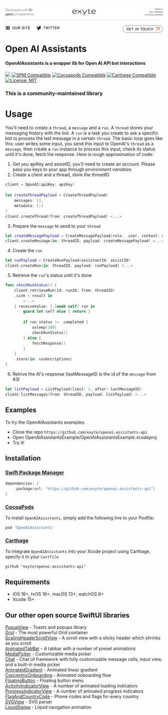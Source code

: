 <a href="https://exyte.com/"><picture><source media="(prefers-color-scheme: dark)" srcset="https://raw.githubusercontent.com/exyte/media/master/common/header-dark.png"><img src="https://raw.githubusercontent.com/exyte/media/master/common/header-light.png"></picture></a>

<a href="https://exyte.com/"><picture><source media="(prefers-color-scheme: dark)" srcset="https://raw.githubusercontent.com/exyte/media/master/common/our-site-dark.png" width="80" height="16"><img src="https://raw.githubusercontent.com/exyte/media/master/common/our-site-light.png" width="80" height="16"></picture></a>&nbsp;&nbsp;&nbsp;&nbsp;&nbsp;<a href="https://twitter.com/exyteHQ"><picture><source media="(prefers-color-scheme: dark)" srcset="https://raw.githubusercontent.com/exyte/media/master/common/twitter-dark.png" width="74" height="16"><img src="https://raw.githubusercontent.com/exyte/media/master/common/twitter-light.png" width="74" height="16">
</picture></a> <a href="https://exyte.com/contacts"><picture><source media="(prefers-color-scheme: dark)" srcset="https://raw.githubusercontent.com/exyte/media/master/common/get-in-touch-dark.png" width="128" height="24" align="right"><img src="https://raw.githubusercontent.com/exyte/media/master/common/get-in-touch-light.png" width="128" height="24" align="right"></picture></a>

<p><h1 align="left">Open AI Assistants</h1></p>

<p><h4>OpenAIAssistants is a wrapper lib for Open AI API bot interactions</h4></p>

![](https://img.shields.io/github/v/tag/exyte/OpenAIAssistants?label=Version)
[![SPM Compatible](https://img.shields.io/badge/SwiftPM-Compatible-brightgreen.svg)](https://swiftpackageindex.com/exyte/OpenAIAssistants)
[![Cocoapods Compatible](https://img.shields.io/badge/cocoapods-Compatible-brightgreen.svg)](https://cocoapods.org/pods/OpenAIAssistants)
[![Carthage Compatible](https://img.shields.io/badge/Carthage-compatible-brightgreen.svg?style=flat)](https://github.com/Carthage/Carthage)
[![License: MIT](https://img.shields.io/badge/License-MIT-black.svg)](https://opensource.org/licenses/MIT)

### This is a community-maintained library

# Usage
You'll need to create a `thread`, a `message` and a `run`.  A `thread` stores your messaging history with the bot. A `run` is a task you create to ask a specific bot to process the last message in a certain `thread`.
The basic loop goes like this: user writes some input, you send this input to OpenAI's `thread` as a `message`, then create a `run` instance to process this input, check its status until it's done, fetch the response. Here is rough approximation of code:

1. Get you apiKey and assistID, you'll need to create an account. Please pass you keys to your app through *environment variables*
2. Create a client and a thread, store the threadID
```swift
client = OpenAI(apiKey: apiKey)

let createThreadPayload = CreateThreadPayload(
    messages: [],
    metadata: [:]
)
client.createThread(from: createThreadPayload) <...>
```
3. Prepare the `message` to send to your `thread`
```swift
let createMessagePayload = CreateMessagePayload(role: .user, content: messageText)
client.createMessage(in: threadID, payload: createMessagePayload) <...>
```
4. Create the `run`
```swift
let runPayload = CreateRunPayload(assistantId: assistID)
client.createRun(in: threadID, payload: runPayload) <...>
```
5. Retreive the `run`'s status until it's done
```swift
func checkRunStatus() {
	client.retrieveRun(id: runID, from: threadID)
	.sink { result in
	    <...>
	} receiveValue: { [weak self] run in
	    guard let self else { return }

	    if run.status != .completed {
	        usleep(300)
	        checkRunStatus()
	    } else {
	        fetchResponse()
	    }
	}
	.store(in: &subscriptions)
}
```
6. Retrive the AI's response (lastMessageID is the id of the `message` from #3)
```swift
let listPayload = ListPayload(limit: 1, after: lastMessageID)
client.listMessages(from: threadID, payload: listPayload) <...>
```

## Examples

To try the OpenAIAssistants examples:
- Clone the repo `https://github.com/exyte/openai-assistants-api`
- Open OpenAIAssistantsExample/OpenAIAssistantsExample.xcodeproj
- Try it!

## Installation

### [Swift Package Manager](https://swift.org/package-manager/)

```swift
dependencies: [
    .package(url: "https://github.com/exyte/openai-assistants-api")
]
```

### [CocoaPods](http://cocoapods.org)

To install `OpenAIAssistants`, simply add the following line to your Podfile:

```ruby
pod 'OpenAIAssistants'
```

### [Carthage](http://github.com/Carthage/Carthage)

To integrate `OpenAIAssistants` into your Xcode project using Carthage, specify it in your `Cartfile`

```ogdl
github "exyte/openai-assistants-api"
```

## Requirements

* iOS 16+, tvOS 16+, macOS 13+, watchOS 8+
* Xcode 15+ 

## Our other open source SwiftUI libraries
[PopupView](https://github.com/exyte/PopupView) - Toasts and popups library    
[Grid](https://github.com/exyte/Grid) - The most powerful Grid container    
[ScalingHeaderScrollView](https://github.com/exyte/ScalingHeaderScrollView) - A scroll view with a sticky header which shrinks as you scroll    
[AnimatedTabBar](https://github.com/exyte/AnimatedTabBar) - A tabbar with a number of preset animations   
[MediaPicker](https://github.com/exyte/mediapicker) - Customizable media picker     
[Chat](https://github.com/exyte/chat) - Chat UI framework with fully customizable message cells, input view, and a built-in media picker  
[AnimatedGradient](https://github.com/exyte/AnimatedGradient) - Animated linear gradient     
[ConcentricOnboarding](https://github.com/exyte/ConcentricOnboarding) - Animated onboarding flow    
[FloatingButton](https://github.com/exyte/FloatingButton) - Floating button menu    
[ActivityIndicatorView](https://github.com/exyte/ActivityIndicatorView) - A number of animated loading indicators    
[ProgressIndicatorView](https://github.com/exyte/ProgressIndicatorView) - A number of animated progress indicators    
[FlagAndCountryCode](https://github.com/exyte/FlagAndCountryCode) - Phone codes and flags for every country    
[SVGView](https://github.com/exyte/SVGView) - SVG parser    
[LiquidSwipe](https://github.com/exyte/LiquidSwipe) - Liquid navigation animation    